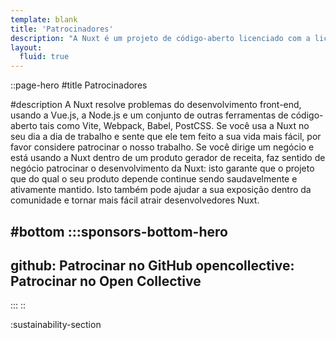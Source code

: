 ```yaml
---
template: blank
title: 'Patrocinadores'
description: "A Nuxt é um projeto de código-aberto licenciado com a licença MIT e de uso gratuito. Contudo, os esforços de manutenção não é sustentável sem o apoio financeiro adequado."
layout:
  fluid: true
---
```


::page-hero
#title
Patrocinadores

#description
A Nuxt resolve problemas do desenvolvimento front-end, usando a Vue.js, a Node.js e um conjunto de outras ferramentas de código-aberto tais como Vite, Webpack, Babel, PostCSS.
Se você usa a Nuxt no seu dia a dia de trabalho e sente que ele tem feito a sua vida mais fácil, por favor considere patrocinar o nosso trabalho.
Se você dirige um negócio e está usando a Nuxt dentro de um produto gerador de receita, faz sentido de negócio patrocinar o desenvolvimento da Nuxt: isto garante que o projeto que do qual o seu produto depende continue sendo saudavelmente e ativamente mantido. Isto também pode ajudar a sua exposição dentro da comunidade e tornar mais fácil atrair desenvolvedores Nuxt.

#bottom
  :::sponsors-bottom-hero
  ---
  github: Patrocinar no GitHub
  opencollective: Patrocinar no Open Collective
  ---
  :::
::

:sustainability-section
